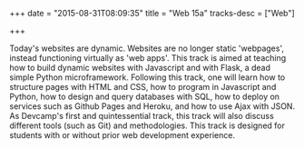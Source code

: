 +++
date = "2015-08-31T08:09:35"
title = "Web 15a"
tracks-desc = ["Web"]

+++

Today's websites are dynamic. Websites are no longer static 'webpages', instead functioning virtually as 'web apps'. This track is aimed at teaching how to build dynamic websites with Javascript and with Flask, a dead simple Python microframework. Following this track, one will learn how to structure pages with HTML and CSS, how to program in Javascript and Python, how to design and query databases with SQL, how to deploy on services such as Github Pages and Heroku, and how to use Ajax with JSON. As Devcamp's first and quintessential track, this track will also discuss different tools (such as Git) and methodologies. This track is designed for students with or without prior web development experience.
